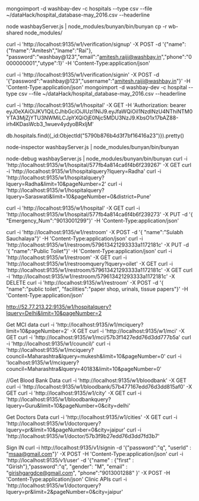 mongoimport -d washbay-dev -c hospitals --type csv --file ~/dataHack/hospital_database-may_2016.csv --headerline

node washbayServer.js | node_modules/bunyan/bin/bunyan
cp -r wb-shared node_modules/

curl -i 'http://localhost:9135/w1/verification/signup' -X POST -d '{"name":{"fname":"Amitesh","lname":"Rai"}, "password":"washbay@123","email":"amitesh.raiji@washbay.in","phone":"0000000001","utype":1}' -H 'Content-Type:application/json'

curl -i 'http://localhost:9135/w1/verification/signin' -X POST -d '{"password":"washbay@123","username":"amitesh.raiji@washbay.in"}' -H 'Content-Type:application/json'
mongoimport -d washbay-dev -c hospital --type csv --file ~/dataHack/hospital_database-may_2016.csv --headerline

curl -i 'http://localhost:9135/w1/hospital' -X GET -H 'Authorization: bearer eyJ0eXAiOiJKV1QiLCJhbGciOiJIUzI1NiJ9.eyJfaWQiOiI1NzdlNzU4NThiNTM0YTA3MjZjYTU3NWMiLCJpYXQiOjE0Njc5MDU3NzJ9.KbsO1x17bAZ88-irh4KDasWcb3_1wuev4ydyoBRxljM'


db.hospitals.find({_id:ObjectId("5790b876b4d3f7bf16416a23")}).pretty()

node-inspector washbayServer.js | node_modules/bunyan/bin/bunyan

node-debug  washbayServer.js | node_modules/bunyan/bin/bunyan
curl -i 'http://localhost:9135/w1/hospital/577fb4a814ca6f4b6f239267' -X GET
curl -i 'http://localhost:9135/w1/hospitalquery?lquery=Radha'
curl -i 'http://localhost:9135/w1/hospitalquery?lquery=Radha&limit=10&pageNumber=2'
curl -i 'http://localhost:9135/w1/hospitalquery?lquery=Saraswati&limit=10&pageNumber=0&district=Pune'

curl -i 'http://localhost:9135/w1/hospital' -X GET
curl -i 'http://localhost:9135/w1/hospital/577fb4a814ca6f4b6f239273' -X PUT -d '{ "Emergency_Num":"9013001299"}' -H 'Content-Type:application/json' 

curl -i 'http://localhost:9135/w1/restroom' -X POST -d '{ "name":"Sulabh Sauchalaya"}' -H 'Content-Type:application/json'
curl -i 'http://localhost:9135/w1/restroom/579613421293333a1172181c' -X PUT -d '{ "name":"Public Toilet"}' -H
'Content-Type:application/json' 
curl -i 'http://localhost:9135/w1/restroom' -X GET
curl -i 'http://localhost:9135/w1/restroomquery?lquery=oilet' -X GET
curl -i 'http://localhost:9135/w1/restroom/579613421293333a1172181c' -X GET
curl -i 'http://localhost:9135/w1/restroom/579613421293333a1172181c' -X DELETE
curl -i 'http://localhost:9135/w1/restroom' -X POST -d '{ "name":"public toilet", "facilities":"paper shop, urinals, tissue papers"}' -H 'Content-Type:application/json'

http://52.77.213.22:9135/w1/hospitalquery?lquery=Delhi&limit=10&pageNumber=2

Get MCI data
curl -i 'http://localhost:9135/w1/mciquery?limit=10&pageNumber=2' -X GET
curl -i 'http://localhost:9135/w1/mci' -X GET
curl -i 'http://localhost:9135/w1/mci/57b3f1427edd76d3dd777b5a'
curl -i 'http://localhost:9135/w1/council/'
curl -i 'http://localhost:9135/w1/mciquery?council=Maharashtra&lquery=mukesh&limit=10&pageNumber=0'
curl -i 'localhost:9135/w1/mciquery?council=Maharashtra&lquery=40183&limit=10&pageNumber=0'

//Get Blood Bank Data
curl -i 'http://localhost:9135/w1/bloodbank' -X GET
curl -i 'http://localhost:9135/w1/bloodbank/57b477167edd76d3dd815af0' -X GET
curl -i 'http://localhost:9135/w1/city' -X GET
curl -i 'http://localhost:9135/w1/bloodbankquery?lquery=Guru&limit=10&pageNumber=0&city=delhi'


Get Doctors  Data
curl -i 'http://localhost:9135/w1/cities' -X GET
curl -i 'http://localhost:9135/w1/doctorquery?lquery=pr&limit=10&pageNumber=0&city=jaipur'
curl -i 'http://localhost:9135/w1/doctor/57b3f9b27edd76d3dd7fd3b7'

Sign IN
curl -i http://localhost:9135/v1/signin -d '{"password":"q", "userId" : "msaa@gmail.com"}' -X POST -H 'Content-Type:application/json'
curl -i 'http://localhost:9135/v1/user' -d '{"name" : {"first" : "Girish"},"password":"q", "gender": "M", "email" : "girishgargdce@gmail.com", "phone":"9013001288" }' -X POST -H 'Content-Type:application/json'
Clinic APIs
curl -i 'http://localhost:9135/w1/doctorquery?lquery=pr&limit=2&pageNumber=0&city=jaipur'
